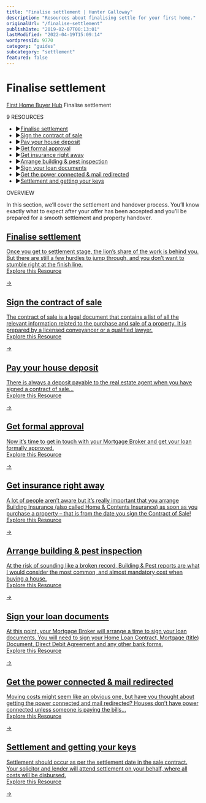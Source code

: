 ```yaml
---
title: "Finalise settlement | Hunter Galloway"
description: "Resources about finalising settle for your first home."
originalUrl: "/finalise-settlement"
publishDate: "2019-02-07T00:13:01"
lastModified: "2022-04-19T15:09:14"
wordpressId: 9770
category: "guides"
subcategory: "settlement"
featured: false
---
```


<h1>Finalise settlement</h1>

<p><link rel='stylesheet' href='https://cdnjs.cloudflare.com/ajax/libs/OwlCarousel2/2.1.3/assets/owl.carousel.min.css'><script src='https://cdnjs.cloudflare.com/ajax/libs/OwlCarousel2/2.1.3/owl.carousel.min.js'></script><script src='https://use.fontawesome.com/826a7e3dce.js'></script></p> <style>.carousel-wrap { margin: 90px auto; padding: 0 5%; width: 80%; position: relative;}/* fix blank or flashing items on carousel */.owl-carousel .item { position: relative; z-index: 100; -webkit-backface-visibility: hidden; }/* end fix */.owl-nav > div { margin-top: -26px; position: absolute; top: 50%; color: #cdcbcd;}.owl-nav i { font-size: 52px;}.owl-nav .owl-prev { left: -30px;}.owl-nav .owl-next { right: -30px;}</style> <p><script>jQuery('.owl-carousel').owlCarousel({ loop: true, margin: 10, nav: true, navText: --> "<i class='fa fa-caret-left'></i>", "<i class='fa fa-caret-right'></i>" ], autoplay: false, autoplayHoverPause: false, responsive: { 0: { items: 1 }, 600: { items: 3 }, 1000: { items: 3 } }})</script></p> <p> <a href="https://www.huntergalloway.com.au/hub/">First Home Buyer Hub</a> <span class="hub_resources_sign"><i class="fa fa-caret-right" aria-hidden="true"></i></span> Finalise settlement</p> <p></p> <div class="hub_resources_list_name">9 RESOURCES</div> <ul class="hub_resources_list"> <li><span class="hub_resources_sign">▶</span><a href="https://www.huntergalloway.com.au/hub/finalise-settlement/finalise-settlement/">Finalise settlement</a></li> <li><span class="hub_resources_sign">▶</span><a href="https://www.huntergalloway.com.au/hub/finalise-settlement/sign-the-contract-of-sale/">Sign the contract of sale</a></li> <li><span class="hub_resources_sign">▶</span><a href="https://www.huntergalloway.com.au/hub/finalise-settlement/pay-your-house-deposit/">Pay your house deposit</a></li> <li><span class="hub_resources_sign">▶</span><a href="https://www.huntergalloway.com.au/hub/finalise-settlement/get-formal-approval/">Get formal approval</a></li> <li><span class="hub_resources_sign">▶</span><a href="https://www.huntergalloway.com.au/hub/finalise-settlement/get-insurance-right-away/">Get insurance right away</a></li> <li><span class="hub_resources_sign">▶</span><a href="https://www.huntergalloway.com.au/hub/finalise-settlement/arrange-building-pest-inspection/">Arrange building &amp; pest inspection</a></li> <li><span class="hub_resources_sign">▶</span><a href="https://www.huntergalloway.com.au/hub/finalise-settlement/sign-your-loan-documents/">Sign your loan documents</a></li> <li><span class="hub_resources_sign">▶</span><a href="https://www.huntergalloway.com.au/hub/finalise-settlement/get-the-power-connected-mail-redirected/">Get the power connected &amp; mail redirected</a></li> <li><span class="hub_resources_sign">▶</span><a href="https://www.huntergalloway.com.au/hub/finalise-settlement/settlement-and-getting-your-keys/">Settlement and getting your keys</a></li> </ul> <p></p> <div class="hub_resources_list_name">OVERVIEW</div> <div class="hub_resources_list_summary"> <p class="p1">In this section, we’ll cover the settlement and handover process. You’ll know exactly what to expect after your offer has been accepted and you’ll be prepared for a smooth settlement and property handover.<span class="Apple-converted-space"> </span></p> </div> <p><a class="hub_subpage_block_list_item" href="https://www.huntergalloway.com.au/hub/finalise-settlement/finalise-settlement/"></p> <h2><b>Finalise settlement</b></h2> <div class="hsp_list_item_text">Once you get to settlement stage, the lion’s share of the work is behind you. But there are still a few hurdles to jump through, and you don’t want to stumble right at the finish line.</div> <div class="hsp_list_item_link">Explore this Resource</div> <p><span class="hub_start_arrow">→</span></a><a class="hub_subpage_block_list_item" href="https://www.huntergalloway.com.au/hub/finalise-settlement/sign-the-contract-of-sale/"></p> <h2><b>Sign the contract of sale</b></h2> <div class="hsp_list_item_text">The contract of sale is a legal document that contains a list of all the relevant information related to the purchase and sale of a property. It is prepared by a licensed conveyancer or a qualified lawyer.</div> <div class="hsp_list_item_link">Explore this Resource</div> <p><span class="hub_start_arrow">→</span></a><a class="hub_subpage_block_list_item" href="https://www.huntergalloway.com.au/hub/finalise-settlement/pay-your-house-deposit/"></p> <h2><b>Pay your house deposit</b></h2> <div class="hsp_list_item_text">There is always a deposit payable to the real estate agent when you have signed a contract of sale…</div> <div class="hsp_list_item_link">Explore this Resource</div> <p><span class="hub_start_arrow">→</span></a><a class="hub_subpage_block_list_item" href="https://www.huntergalloway.com.au/hub/finalise-settlement/get-formal-approval/"></p> <h2><b>Get formal approval</b></h2> <div class="hsp_list_item_text">Now it’s time to get in touch with your Mortgage Broker and get your loan formally approved.</div> <div class="hsp_list_item_link">Explore this Resource</div> <p><span class="hub_start_arrow">→</span></a><a class="hub_subpage_block_list_item" href="https://www.huntergalloway.com.au/hub/finalise-settlement/get-insurance-right-away/"></p> <h2><b>Get insurance right away</b></h2> <div class="hsp_list_item_text">A lot of people aren’t aware but it’s really important that you arrange Building Insurance (also called Home & Contents Insurance) as soon as you purchase a property – that is from the date you sign the Contract of Sale!</div> <div class="hsp_list_item_link">Explore this Resource</div> <p><span class="hub_start_arrow">→</span></a><a class="hub_subpage_block_list_item" href="https://www.huntergalloway.com.au/hub/finalise-settlement/arrange-building-pest-inspection/"></p> <h2><b>Arrange building & pest inspection</b></h2> <div class="hsp_list_item_text">At the risk of sounding like a broken record, Building & Pest reports are what I would consider the most common, and almost mandatory cost when buying a house.</div> <div class="hsp_list_item_link">Explore this Resource</div> <p><span class="hub_start_arrow">→</span></a><a class="hub_subpage_block_list_item" href="https://www.huntergalloway.com.au/hub/finalise-settlement/sign-your-loan-documents/"></p> <h2><b>Sign your loan documents</b></h2> <div class="hsp_list_item_text">At this point, your Mortgage Broker will arrange a time to sign your loan documents. You will need to sign your Home Loan Contract, Mortgage (title) Document, Direct Debit Agreement and any other bank forms.</div> <div class="hsp_list_item_link">Explore this Resource</div> <p><span class="hub_start_arrow">→</span></a><a class="hub_subpage_block_list_item" href="https://www.huntergalloway.com.au/hub/finalise-settlement/get-the-power-connected-mail-redirected/"></p> <h2><b>Get the power connected & mail redirected</b></h2> <div class="hsp_list_item_text">Moving costs might seem like an obvious one, but have you thought about getting the power connected and mail redirected? Houses don’t have power connected unless someone is paying the bills…</div> <div class="hsp_list_item_link">Explore this Resource</div> <p><span class="hub_start_arrow">→</span></a><a class="hub_subpage_block_list_item" href="https://www.huntergalloway.com.au/hub/finalise-settlement/settlement-and-getting-your-keys/"></p> <h2><b>Settlement and getting your keys</b></h2> <div class="hsp_list_item_text">Settlement should occur as per the settlement date in the sale contract. Your solicitor and lender will attend settlement on your behalf, where all costs will be disbursed.</div> <div class="hsp_list_item_link">Explore this Resource</div> <p><span class="hub_start_arrow">→</span></a><link rel='stylesheet' href='https://cdnjs.cloudflare.com/ajax/libs/OwlCarousel2/2.1.3/assets/owl.carousel.min.css'><script src='https://cdnjs.cloudflare.com/ajax/libs/OwlCarousel2/2.1.3/owl.carousel.min.js'></script><script src='https://use.fontawesome.com/826a7e3dce.js'></script></p> <style>.carousel-wrap { margin: 90px auto; padding: 0 5%; width: 80%; position: relative;}/* fix blank or flashing items on carousel */.owl-carousel .item { position: relative; z-index: 100; -webkit-backface-visibility: hidden; }/* end fix */.owl-nav > div { margin-top: -26px; position: absolute; top: 50%; color: #cdcbcd;}.owl-nav i { font-size: 52px;}.owl-nav .owl-prev { left: -30px;}.owl-nav .owl-next { right: -30px;}</style> <p><script>jQuery('.owl-carousel').owlCarousel({ loop: true, margin: 10, nav: true, navText: --> "<i class='fa fa-caret-left'></i>", "<i class='fa fa-caret-right'></i>" ], autoplay: false, autoplayHoverPause: false, responsive: { 0: { items: 1 }, 600: { items: 3 }, 1000: { items: 3 } }})</script></p>
